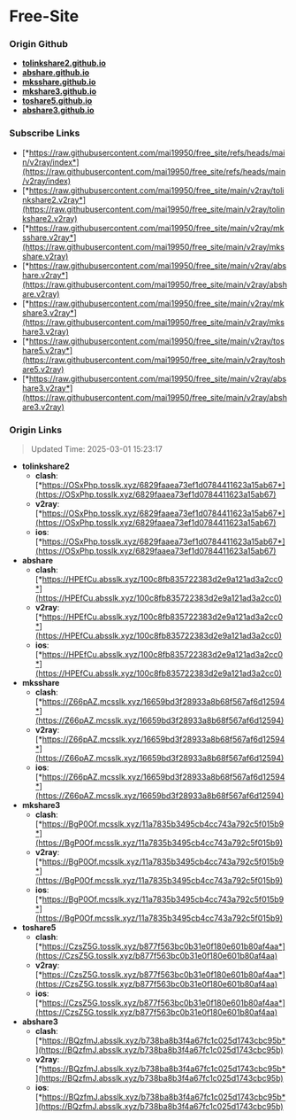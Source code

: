 # Free-Site

### Origin Github

- [**tolinkshare2.github.io**](https://github.com/tolinkshare2/tolinkshare2.github.io)
- [**abshare.github.io**](https://github.com/abshare/abshare.github.io)
- [**mksshare.github.io**](https://github.com/mksshare/mksshare.github.io)
- [**mkshare3.github.io**](https://github.com/mkshare3/mkshare3.github.io)
- [**toshare5.github.io**](https://github.com/toshare5/toshare5.github.io)
- [**abshare3.github.io**](https://github.com/abshare3/abshare3.github.io)

### Subscribe Links

- [*https://raw.githubusercontent.com/mai19950/free_site/refs/heads/main/v2ray/index*](https://raw.githubusercontent.com/mai19950/free_site/refs/heads/main/v2ray/index)
- [*https://raw.githubusercontent.com/mai19950/free_site/main/v2ray/tolinkshare2.v2ray*](https://raw.githubusercontent.com/mai19950/free_site/main/v2ray/tolinkshare2.v2ray)
- [*https://raw.githubusercontent.com/mai19950/free_site/main/v2ray/mksshare.v2ray*](https://raw.githubusercontent.com/mai19950/free_site/main/v2ray/mksshare.v2ray)
- [*https://raw.githubusercontent.com/mai19950/free_site/main/v2ray/abshare.v2ray*](https://raw.githubusercontent.com/mai19950/free_site/main/v2ray/abshare.v2ray)
- [*https://raw.githubusercontent.com/mai19950/free_site/main/v2ray/mkshare3.v2ray*](https://raw.githubusercontent.com/mai19950/free_site/main/v2ray/mkshare3.v2ray)
- [*https://raw.githubusercontent.com/mai19950/free_site/main/v2ray/toshare5.v2ray*](https://raw.githubusercontent.com/mai19950/free_site/main/v2ray/toshare5.v2ray)
- [*https://raw.githubusercontent.com/mai19950/free_site/main/v2ray/abshare3.v2ray*](https://raw.githubusercontent.com/mai19950/free_site/main/v2ray/abshare3.v2ray)

### Origin Links

> Updated Time: 2025-03-01 15:23:17

- **tolinkshare2**
  - **clash**: [*https://OSxPhp.tosslk.xyz/6829faaea73ef1d0784411623a15ab67*](https://OSxPhp.tosslk.xyz/6829faaea73ef1d0784411623a15ab67)
  - **v2ray**: [*https://OSxPhp.tosslk.xyz/6829faaea73ef1d0784411623a15ab67*](https://OSxPhp.tosslk.xyz/6829faaea73ef1d0784411623a15ab67)
  - **ios**: [*https://OSxPhp.tosslk.xyz/6829faaea73ef1d0784411623a15ab67*](https://OSxPhp.tosslk.xyz/6829faaea73ef1d0784411623a15ab67)
- **abshare**
  - **clash**: [*https://HPEfCu.absslk.xyz/100c8fb835722383d2e9a121ad3a2cc0*](https://HPEfCu.absslk.xyz/100c8fb835722383d2e9a121ad3a2cc0)
  - **v2ray**: [*https://HPEfCu.absslk.xyz/100c8fb835722383d2e9a121ad3a2cc0*](https://HPEfCu.absslk.xyz/100c8fb835722383d2e9a121ad3a2cc0)
  - **ios**: [*https://HPEfCu.absslk.xyz/100c8fb835722383d2e9a121ad3a2cc0*](https://HPEfCu.absslk.xyz/100c8fb835722383d2e9a121ad3a2cc0)
- **mksshare**
  - **clash**: [*https://Z66pAZ.mcsslk.xyz/16659bd3f28933a8b68f567af6d12594*](https://Z66pAZ.mcsslk.xyz/16659bd3f28933a8b68f567af6d12594)
  - **v2ray**: [*https://Z66pAZ.mcsslk.xyz/16659bd3f28933a8b68f567af6d12594*](https://Z66pAZ.mcsslk.xyz/16659bd3f28933a8b68f567af6d12594)
  - **ios**: [*https://Z66pAZ.mcsslk.xyz/16659bd3f28933a8b68f567af6d12594*](https://Z66pAZ.mcsslk.xyz/16659bd3f28933a8b68f567af6d12594)
- **mkshare3**
  - **clash**: [*https://BgP0Of.mcsslk.xyz/11a7835b3495cb4cc743a792c5f015b9*](https://BgP0Of.mcsslk.xyz/11a7835b3495cb4cc743a792c5f015b9)
  - **v2ray**: [*https://BgP0Of.mcsslk.xyz/11a7835b3495cb4cc743a792c5f015b9*](https://BgP0Of.mcsslk.xyz/11a7835b3495cb4cc743a792c5f015b9)
  - **ios**: [*https://BgP0Of.mcsslk.xyz/11a7835b3495cb4cc743a792c5f015b9*](https://BgP0Of.mcsslk.xyz/11a7835b3495cb4cc743a792c5f015b9)
- **toshare5**
  - **clash**: [*https://CzsZ5G.tosslk.xyz/b877f563bc0b31e0f180e601b80af4aa*](https://CzsZ5G.tosslk.xyz/b877f563bc0b31e0f180e601b80af4aa)
  - **v2ray**: [*https://CzsZ5G.tosslk.xyz/b877f563bc0b31e0f180e601b80af4aa*](https://CzsZ5G.tosslk.xyz/b877f563bc0b31e0f180e601b80af4aa)
  - **ios**: [*https://CzsZ5G.tosslk.xyz/b877f563bc0b31e0f180e601b80af4aa*](https://CzsZ5G.tosslk.xyz/b877f563bc0b31e0f180e601b80af4aa)
- **abshare3**
  - **clash**: [*https://BQzfmJ.absslk.xyz/b738ba8b3f4a67fc1c025d1743cbc95b*](https://BQzfmJ.absslk.xyz/b738ba8b3f4a67fc1c025d1743cbc95b)
  - **v2ray**: [*https://BQzfmJ.absslk.xyz/b738ba8b3f4a67fc1c025d1743cbc95b*](https://BQzfmJ.absslk.xyz/b738ba8b3f4a67fc1c025d1743cbc95b)
  - **ios**: [*https://BQzfmJ.absslk.xyz/b738ba8b3f4a67fc1c025d1743cbc95b*](https://BQzfmJ.absslk.xyz/b738ba8b3f4a67fc1c025d1743cbc95b)
